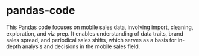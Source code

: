 # pandas-code
This Pandas code focuses on mobile sales data, involving import, cleaning, exploration, and viz prep. It enables understanding of data traits, brand sales spread, and periodical sales shifts, which serves as a basis for in-depth analysis and decisions in the mobile sales field.

